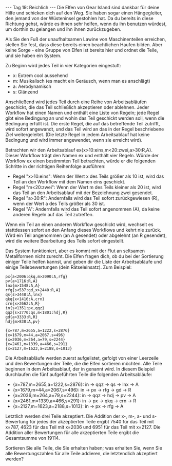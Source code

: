 --- Tag 19: Reichlich ---
Die Elfen von Gear Island sind dankbar für deine Hilfe und schicken dich auf den Weg. Sie haben sogar einen Hängegleiter, den jemand von der Wüsteninsel
gestohlen hat. Da du bereits in diese Richtung gehst, würde es ihnen sehr helfen, wenn du ihn benutzen würdest, um dorthin zu gelangen und ihn ihnen
zurückzugeben.

Als Sie den Fuß der unaufhaltsamen Lawine von Maschinenteilen erreichen, stellen Sie fest, dass diese bereits einen beachtlichen Haufen bilden. Aber keine
Sorge - eine Gruppe von Elfen ist bereits hier und ordnet die Teile, und sie haben ein System.

Zu Beginn wird jedes Teil in vier Kategorien eingestuft:

- x: Extrem cool aussehend
- m: Musikalisch (es macht ein Geräusch, wenn man es anschlägt)
- a: Aerodynamisch
- s: Glänzend

Anschließend wird jedes Teil durch eine Reihe von Arbeitsabläufen geschickt, die das Teil schließlich akzeptieren oder ablehnen. Jeder Workflow hat einen Namen
und enthält eine Liste von Regeln; jede Regel gibt eine Bedingung an und wohin das Teil geschickt werden soll, wenn die Bedingung erfüllt ist. Die erste Regel,
die auf das betreffende Teil zutrifft, wird sofort angewandt, und das Teil wird an das in der Regel beschriebene Ziel weitergeleitet. (Die letzte Regel in jedem
Arbeitsablauf hat keine Bedingung und wird immer angewendet, wenn sie erreicht wird).

Betrachten wir den Arbeitsablauf ex{x>10:eins,m<20:zwei,a>30:R,A}. Dieser Workflow trägt den Namen ex und enthält vier Regeln. Würde der Workflow ex einen
bestimmten Teil betrachten, würde er die folgenden Schritte in der richtigen Reihenfolge ausführen:

- Regel "x>10:eins": Wenn der Wert x des Teils größer als 10 ist, wird das Teil an den Workflow mit dem Namen eins geschickt.
- Regel "m<20:zwei": Wenn der Wert m des Teils kleiner als 20 ist, wird das Teil an den Arbeitsablauf mit der Bezeichnung zwei gesendet.
- Regel "a>30:R": Andernfalls wird das Teil sofort zurückgewiesen (R), wenn der Wert a des Teils größer als 30 ist.
- Regel "A": Andernfalls wird das Teil sofort angenommen (A), da keine anderen Regeln auf das Teil zutreffen.

Wenn ein Teil an einen anderen Workflow geschickt wird, wechselt es stattdessen sofort an den Anfang dieses Workflows und kehrt nie zurück. Wird ein Teil
angenommen (an A gesendet) oder abgelehnt (an R gesendet), wird die weitere Bearbeitung des Teils sofort eingestellt.

Das System funktioniert, aber es kommt mit der Flut an seltsamen Metallformen nicht zurecht. Die Elfen fragen dich, ob du bei der Sortierung einiger Teile
helfen kannst, und geben dir die Liste der Arbeitsabläufe und einige Teilebewertungen (dein Rätseleinsatz). Zum Beispiel:

```
px{a<2006:qkq,m>2090:A,rfg}
pv{a>1716:R,A}
lnx{m>1548:A,A}
rfg{s<537:gd,x>2440:R,A}
qs{s>3448:A,lnx}
qkq{x<1416:A,crn}
crn{x>2662:A,R}
in{s<1351:px,qqz}
qqz{s>2770:qs,m<1801:hdj,R}
gd{a>3333:R,R}
hdj{m>838:A,pv}

{x=787,m=2655,a=1222,s=2876}
{x=1679,m=44,a=2067,s=496}
{x=2036,m=264,a=79,s=2244}
{x=2461,m=1339,a=466,s=291}
{x=2127,m=1623,a=2188,s=1013}
```

Die Arbeitsabläufe werden zuerst aufgelistet, gefolgt von einer Leerzeile und den Bewertungen der Teile, die die Elfen sortieren möchten. Alle Teile beginnen in
dem Arbeitsablauf, der in genannt wird. In diesem Beispiel durchlaufen die fünf aufgeführten Teile die folgenden Arbeitsabläufe:

- {x=787,m=2655,a=1222,s=2876}: in -> qqz -> qs -> lnx -> A
- {x=1679,m=44,a=2067,s=496}: in -> px -> rfg -> gd -> R
- {x=2036,m=264,a=79,s=2244}: in -> qqz -> hdj -> pv -> A
- {x=2461,m=1339,a=466,s=291}: in -> px -> qkq -> crn -> R
- {x=2127,m=1623,a=2188,s=1013}: in -> px -> rfg -> A

Letztlich werden drei Teile akzeptiert. Die Addition der x-, m-, a- und s-Bewertung für jedes der akzeptierten Teile ergibt 7540 für das Teil mit x=787, 4623
für das Teil mit x=2036 und 6951 für das Teil mit x=2127. Die Addition aller Bewertungen für alle akzeptierten Teile ergibt die Gesamtsumme von 19114.

Sortieren Sie alle Teile, die Sie erhalten haben; was erhalten Sie, wenn Sie alle Bewertungszahlen für alle Teile addieren, die letztendlich akzeptiert werden?